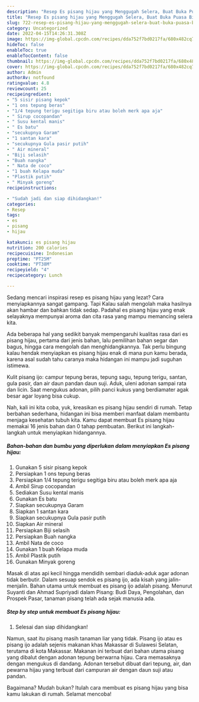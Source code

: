 ```yaml
---
description: "Resep Es pisang hijau yang Menggugah Selera, Buat Buka Puasa Bisa Manjain Lidah"
title: "Resep Es pisang hijau yang Menggugah Selera, Buat Buka Puasa Bisa Manjain Lidah"
slug: 722-resep-es-pisang-hijau-yang-menggugah-selera-buat-buka-puasa-bisa-manjain-lidah
category: Uncategorized
date: 2022-04-15T14:26:31.308Z
image: https://img-global.cpcdn.com/recipes/dda752f7bd0217fa/680x482cq70/es-pisang-hijau-foto-resep-utama.jpg
hideToc: false
enableToc: true
enableTocContent: false
thumbnail: https://img-global.cpcdn.com/recipes/dda752f7bd0217fa/680x482cq70/es-pisang-hijau-foto-resep-utama.jpg
cover: https://img-global.cpcdn.com/recipes/dda752f7bd0217fa/680x482cq70/es-pisang-hijau-foto-resep-utama.jpg
author: Admin
authorAv: notfound
ratingvalue: 4.8
reviewcount: 25
recipeingredient:
- "5 sisir pisang kepok"
- "1 ons tepung beras"
- "1/4 tepung terigu segitiga biru atau boleh merk apa aja"
- " Sirup cocopandan"
- " Susu kental manis"
- " Es batu"
- "secukupnya Garam"
- "1 santan kara"
- "secukupnya Gula pasir putih"
- " Air mineral"
- "Biji selasih"
- "Buah nangka"
- " Nata de coco"
- "1 buah Kelapa muda"
- "Plastik putih"
- " Minyak goreng"
recipeinstructions:

- "Sudah jadi dan siap dihidangkan!"
categories:
- Resep
tags:
- es
- pisang
- hijau

katakunci: es pisang hijau 
nutrition: 200 calories
recipecuisine: Indonesian
preptime: "PT25M"
cooktime: "PT38M"
recipeyield: "4"
recipecategory: Lunch

---
```



Sedang mencari inspirasi resep es pisang hijau yang lezat? Cara menyiapkannya sangat gampang. Tapi Kalau salah mengolah maka hasilnya akan hambar dan bahkan tidak sedap. Padahal es pisang hijau yang enak selayaknya mempunyai aroma dan cita rasa yang mampu memancing selera kita.


Ada beberapa hal yang sedikit banyak mempengaruhi kualitas rasa dari es pisang hijau, pertama dari jenis bahan, lalu pemilihan bahan segar dan bagus, hingga cara mengolah dan menghidangkannya. Tak perlu bingung kalau hendak menyiapkan es pisang hijau enak di mana pun kamu berada, karena asal sudah tahu caranya maka hidangan ini mampu jadi suguhan istimewa.

Kulit pisang ijo: campur tepung beras, tepung sagu, tepung terigu, santan, gula pasir, dan air daun pandan daun suji. Aduk, uleni adonan sampai rata dan licin. Saat mengukus adonan, pilih panci kukus yang berdiamater agak besar agar loyang bisa cukup.


Nah, kali ini kita coba, yuk, kreasikan es pisang hijau sendiri di rumah. Tetap berbahan sederhana, hidangan ini bisa memberi manfaat dalam membantu menjaga kesehatan tubuh kita. Kamu dapat membuat Es pisang hijau memakai 16 jenis bahan dan 0 tahap pembuatan. Berikut ini langkah-langkah untuk menyiapkan hidangannya.

<!--inarticleads1-->

##### Bahan-bahan dan bumbu yang diperlukan dalam menyiapkan Es pisang hijau:

1. Gunakan 5 sisir pisang kepok
1. Persiapkan 1 ons tepung beras
1. Persiapkan 1/4 tepung terigu segitiga biru atau boleh merk apa aja
1. Ambil  Sirup cocopandan
1. Sediakan  Susu kental manis
1. Gunakan  Es batu
1. Siapkan secukupnya Garam
1. Siapkan 1 santan kara
1. Siapkan secukupnya Gula pasir putih
1. Siapkan  Air mineral
1. Persiapkan Biji selasih
1. Persiapkan Buah nangka
1. Ambil  Nata de coco
1. Gunakan 1 buah Kelapa muda
1. Ambil Plastik putih
1. Gunakan  Minyak goreng


Masak di atas api kecil hingga mendidih sembari diaduk-aduk agar adonan tidak berbutir. Dalam sesuap sendok es pisang ijo, ada kisah yang jalin-menjalin. Bahan utama untuk membuat es pisang ijo adalah pisang. Menurut Suyanti dan Ahmad Supriyadi dalam Pisang: Budi Daya, Pengolahan, dan Prospek Pasar, tanaman pisang telah ada sejak manusia ada. 

<!--inarticleads2-->

##### Step by step untuk membuat Es pisang hijau:


1. Selesai dan siap dihidangkan!

Namun, saat itu pisang masih tanaman liar yang tidak. Pisang ijo atau es pisang ijo adalah sejenis makanan khas Makassar di Sulawesi Selatan, terutama di kota Makassar. Makanan ini terbuat dari bahan utama pisang yang dibalut dengan adonan tepung berwarna hijau. Cara memasaknya dengan mengukus di dandang. Adonan tersebut dibuat dari tepung, air, dan pewarna hijau yang terbuat dari campuran air dengan daun suji atau pandan. 

Bagaimana? Mudah bukan? Itulah cara membuat es pisang hijau yang bisa kamu lakukan di rumah. Selamat mencoba!
